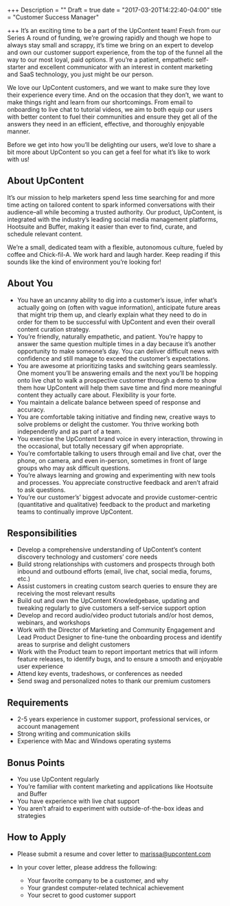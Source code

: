 +++
Description = ""
Draft = true
date = "2017-03-20T14:22:40-04:00"
title = "Customer Success Manager"

+++
It’s an exciting time to be a part of the UpContent team! Fresh from our Series A round of funding, we’re growing rapidly and though we hope to always stay small and scrappy, it’s time we bring on an expert to develop and own our customer support experience, from the top of the funnel all the way to our most loyal, paid options. If you’re a patient, empathetic self-starter and excellent communicator with an interest in content marketing and SaaS technology, you just might be our person.

We love our UpContent customers, and we want to make sure they love their experience every time. And on the occasion that they don’t, we want to make things right and learn from our shortcomings. From email to onboarding to live chat to tutorial videos, we aim to both equip our users with better content to fuel their communities and ensure they get all of the answers they need in an efficient, effective, and thoroughly enjoyable manner.

Before we get into how you’ll be delighting our users, we’d love to share a bit more about UpContent so you can get a feel for what it’s like to work with us!

## About UpContent

It’s our mission to help marketers spend less time searching for and more time acting on tailored content to spark informed conversations with their audience–all while becoming a trusted authority. Our product, UpContent, is integrated with the industry’s leading social media management platforms, Hootsuite and Buffer, making it easier than ever to find, curate, and schedule relevant content.

We’re a small, dedicated team with a flexible, autonomous culture, fueled by coffee and Chick-fil-A. We work hard and laugh harder. Keep reading if this sounds like the kind of environment you’re looking for!

## About You
* You have an uncanny ability to dig into a customer’s issue, infer what’s actually going on (often with vague information), anticipate future areas that might trip them up, and clearly explain what they need to do in order for them to be successful with UpContent and even their overall content curation strategy.
* You’re friendly, naturally empathetic, and patient. You’re happy to answer the same question multiple times in a day because it’s another opportunity to make someone’s day. You can deliver difficult news with confidence and still manage to exceed the customer’s expectations.
* You are awesome at prioritizing tasks and switching gears seamlessly. One moment you’ll be answering emails and the next you’ll be hopping onto live chat to walk a prospective customer through a demo to show them how UpContent will help them save time and find more meaningful content they actually care about. Flexibility is your forte.
* You maintain a delicate balance between speed of response and accuracy.
* You are comfortable taking initiative and finding new, creative ways to solve problems or delight the customer. You thrive working both independently and as part of a team.
* You exercise the UpContent brand voice in every interaction, throwing in the occasional, but totally necessary gif when appropriate.
* You’re comfortable talking to users through email and live chat, over the phone, on camera, and even in-person, sometimes in front of large groups who may ask difficult questions.
* You’re always learning and growing and experimenting with new tools and processes. You appreciate constructive feedback and aren’t afraid to ask questions.
* You’re our customer’s’ biggest advocate and provide customer-centric (quantitative and qualitative) feedback to the product and marketing teams to continually improve UpContent.

## Responsibilities
* Develop a comprehensive understanding of UpContent’s content discovery technology and customers’ core needs
* Build strong relationships with customers and prospects through both inbound and outbound efforts (email, live chat, social media, forums, etc.)
* Assist customers in creating custom search queries to ensure they are receiving the most relevant results
* Build out and own the UpContent Knowledgebase, updating and tweaking regularly to give customers a self-service support option
* Develop and record audio/video product tutorials and/or host demos, webinars, and workshops
* Work with the Director of Marketing and Community Engagement and Lead Product Designer to fine-tune the onboarding process and identify areas to surprise and delight customers
* Work with the Product team to report important metrics that will inform feature releases, to identify bugs, and to ensure a smooth and enjoyable user experience
* Attend key events, tradeshows, or conferences as needed
* Send swag and personalized notes to thank our premium customers

## Requirements
* 2-5 years experience in customer support, professional services, or account management
* Strong writing and communication skills
* Experience with Mac and Windows operating systems

## Bonus Points
* You use UpContent regularly
* You’re familiar with content marketing and applications like Hootsuite and Buffer
* You have experience with live chat support
* You aren’t afraid to experiment with outside-of-the-box ideas and strategies

## How to Apply
* Please submit a resume and cover letter to marissa@upcontent.com
* In your cover letter, please address the following:
  
  * Your favorite company to be a customer, and why
  * Your grandest computer-related technical achievement
  * Your secret to good customer support